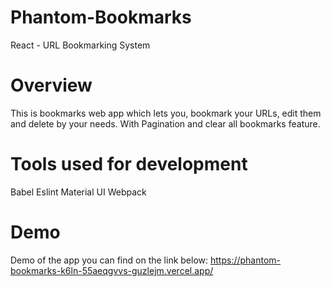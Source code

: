 # Phantom-Bookmarks

React - URL Bookmarking System

# Overview

This is bookmarks web app which lets you, bookmark your URLs, edit them and delete by your needs. With Pagination and clear all bookmarks feature.

# Tools used for development

Babel
Eslint
Material UI
Webpack

# Demo
Demo of the app you can find on the link below:
https://phantom-bookmarks-k6ln-55aeqgvvs-guzlejm.vercel.app/
